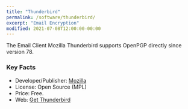 ```yaml
---
title: "Thunderbird"
permalink: /software/thunderbird/
excerpt: "Email Encryption"
modified: 2021-07-08T12:00:00-00:00
---
```


The Email Client Mozilla Thunderbird supports OpenPGP directly since version 78.


### Key Facts

* Developer/Publisher: [Mozilla](https://foundation.mozilla.org/)
* License: Open Source (MPL)
* Price: Free.
* Web: [Get Thunderbird](https://www.thunderbird.net/)
